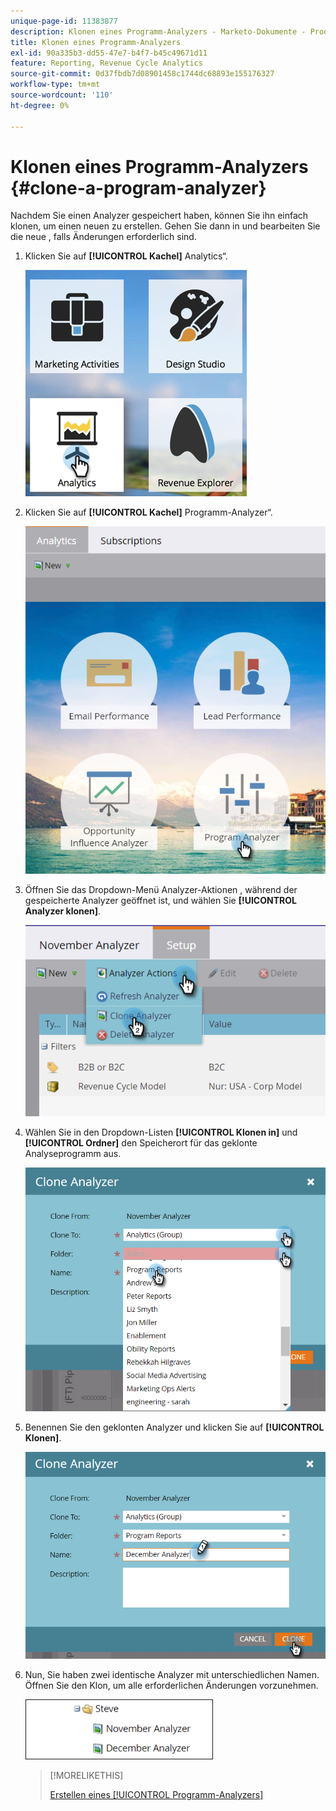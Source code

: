 ```yaml
---
unique-page-id: 11383877
description: Klonen eines Programm-Analyzers - Marketo-Dokumente - Produktdokumentation
title: Klonen eines Programm-Analyzers
exl-id: 90a335b3-dd55-47e7-b4f7-b45c49671d11
feature: Reporting, Revenue Cycle Analytics
source-git-commit: 0d37fbdb7d08901458c1744dc68893e155176327
workflow-type: tm+mt
source-wordcount: '110'
ht-degree: 0%

---
```


# Klonen eines Programm-Analyzers {#clone-a-program-analyzer}

Nachdem Sie einen Analyzer gespeichert haben, können Sie ihn einfach klonen, um einen neuen zu erstellen. Gehen Sie dann in und bearbeiten Sie die neue , falls Änderungen erforderlich sind.

1. Klicken Sie auf **[!UICONTROL Kachel]** Analytics“.

   ![](assets/2017-05-01-08-20-37.png)

1. Klicken Sie auf **[!UICONTROL Kachel]** Programm-Analyzer“.

   ![](assets/program-analyzer-icon-hand.png)

1. Öffnen Sie das Dropdown-Menü Analyzer-Aktionen , während der gespeicherte Analyzer geöffnet ist, und wählen Sie **[!UICONTROL Analyzer klonen]**.

   ![](assets/image2016-10-31-16-3a12-3a6.png)

1. Wählen Sie in den Dropdown-Listen **[!UICONTROL Klonen in]** und **[!UICONTROL Ordner]** den Speicherort für das geklonte Analyseprogramm aus.

   ![](assets/image2016-10-31-16-3a13-3a42.png)

1. Benennen Sie den geklonten Analyzer und klicken Sie auf **[!UICONTROL Klonen]**.

   ![](assets/image2016-10-31-16-3a15-3a15.png)

1. Nun, Sie haben zwei identische Analyzer mit unterschiedlichen Namen. Öffnen Sie den Klon, um alle erforderlichen Änderungen vorzunehmen.

   ![](assets/image2016-10-31-16-3a17-3a11.png)

   >[!MORELIKETHIS]
   >
   >[Erstellen eines [!UICONTROL Programm-Analyzers]](/help/marketo/product-docs/reporting/revenue-cycle-analytics/program-analytics/create-a-program-analyzer.md)
